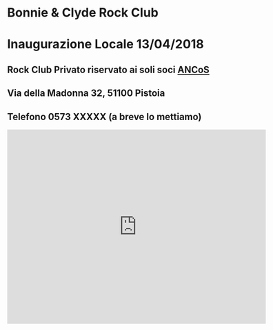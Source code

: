 # Bonnie & Clyde Rock Club

# Inaugurazione Locale 13/04/2018

## Rock Club Privato riservato ai soli soci **[ANCoS](https://www.ancos.it)**
## Via della Madonna 32, 51100 Pistoia
## Telefono 0573 XXXXX (a breve lo mettiamo)

<iframe width="600" height="450" frameborder="0" style="border:0"
src="https://www.google.com/maps/embed/v1/place?q=place_id:ChIJY4U49L-LKhMRE4oRq26Yc3E&key=AIzaSyBKfQTyFoYSaKGkdsYmrIxTTBHtixd1k7Y" allowfullscreen></iframe>
